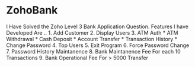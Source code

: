 # ZohoBank
I Have Solved the Zoho Level 3 Bank Application Question. Features I have Developed Are .. 1. Add Customer 2. Display Users 3. ATM Auth       * ATM Withdrawal       * Cash Deposit       * Account Transfer       * Transaction History       * Change Password 4. Top Users 5. Exit Program 6. Force Password Change 7. Password History Maintanence 8. Bank Maintanence Fee For each 10 Transactions 9. Bank Operational Fee For > 5000 Transfer
